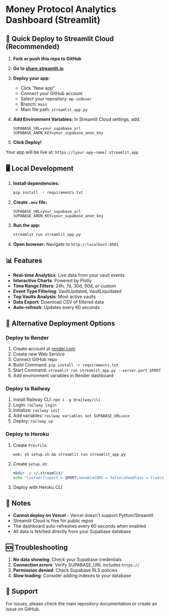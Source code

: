 # Money Protocol Analytics Dashboard (Streamlit)

## 🚀 Quick Deploy to Streamlit Cloud (Recommended)

1. **Fork or push this repo to GitHub**

2. **Go to [share.streamlit.io](https://share.streamlit.io)**

3. **Deploy your app:**
   - Click "New app"
   - Connect your GitHub account
   - Select your repository: `mp-indexer`
   - Branch: `main`
   - Main file path: `streamlit_app.py`

4. **Add Environment Variables:**
   In Streamlit Cloud settings, add:
   ```
   SUPABASE_URL=your_supabase_url
   SUPABASE_ANON_KEY=your_supabase_anon_key
   ```

5. **Click Deploy!**

Your app will be live at: `https://[your-app-name].streamlit.app`

## 🖥️ Local Development

1. **Install dependencies:**
   ```bash
   pip install -r requirements.txt
   ```

2. **Create `.env` file:**
   ```env
   SUPABASE_URL=your_supabase_url
   SUPABASE_ANON_KEY=your_supabase_anon_key
   ```

3. **Run the app:**
   ```bash
   streamlit run streamlit_app.py
   ```

4. **Open browser:**
   Navigate to `http://localhost:8501`

## 📊 Features

- **Real-time Analytics**: Live data from your vault events
- **Interactive Charts**: Powered by Plotly
- **Time Range Filters**: 24h, 7d, 30d, 90d, or custom
- **Event Type Filtering**: VaultUpdated, VaultLiquidated
- **Top Vaults Analysis**: Most active vaults
- **Data Export**: Download CSV of filtered data
- **Auto-refresh**: Updates every 60 seconds

## 🔧 Alternative Deployment Options

### Deploy to Render

1. Create account at [render.com](https://render.com)
2. Create new Web Service
3. Connect GitHub repo
4. Build Command: `pip install -r requirements.txt`
5. Start Command: `streamlit run streamlit_app.py --server.port $PORT`
6. Add environment variables in Render dashboard

### Deploy to Railway

1. Install Railway CLI: `npm i -g @railway/cli`
2. Login: `railway login`
3. Initialize: `railway init`
4. Add variables: `railway variables set SUPABASE_URL=xxx`
5. Deploy: `railway up`

### Deploy to Heroku

1. Create `Procfile`:
   ```
   web: sh setup.sh && streamlit run streamlit_app.py
   ```

2. Create `setup.sh`:
   ```bash
   mkdir -p ~/.streamlit/
   echo "[server]\nport = $PORT\nenableCORS = false\nheadless = true\n" > ~/.streamlit/config.toml
   ```

3. Deploy with Heroku CLI

## 📝 Notes

- **Cannot deploy on Vercel** - Vercel doesn't support Python/Streamlit
- Streamlit Cloud is free for public repos
- The dashboard auto-refreshes every 60 seconds when enabled
- All data is fetched directly from your Supabase database

## 🆘 Troubleshooting

1. **No data showing**: Check your Supabase credentials
2. **Connection errors**: Verify SUPABASE_URL includes `https://`
3. **Permission denied**: Check Supabase RLS policies
4. **Slow loading**: Consider adding indexes to your database

## 📧 Support

For issues, please check the main repository documentation or create an issue on GitHub.